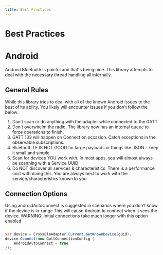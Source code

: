 ```yaml
---
title: Best Practices
---
```

# Best Practices

# Android

Android Bluetooth is painful and that's being nice.  This library attempts to deal with the necessary thread handling all internally.


## General Rules

While this library tries to deal with all of the known Android issues to the best of its ability.
You likely will encounter issues if you don't follow the below:

1. Don't scan or do anything with the adapter while connected to the GATT
2. Don't overwhelm the radio. The library now has an internal queue to force operations to finish.
3. GATT 133 will happen on Connect on occasion.  Catch exceptions in the observable subscriptions.
4. Bluetooth LE IS NOT GOOD for large payloads or things like JSON - keep it small and simple
5. Scan for devices YOU work with.  In most apps, you will almost always be scanning with a Service UUID
6. Do NOT discover all services & characteristics.  There is a performance cost with doing this.  You are always best to work with the service/characteristics known to you

## Connection Options

Using androidAutoConnect is suggested in scenarios where you don't know if the device is in-range
This will cause Android to connect when it sees the device.  WARNING: initial connections take much
longer with this option enabled

```csharp

var device = CrossBleAdapter.Current.GetKnownDevice(guid);
device.Connect(new GattConnectionConfig {
	AndroidAutoConnect = true
});
```

